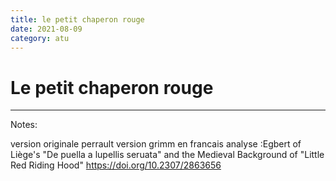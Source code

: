 ```yaml
---
title: le petit chaperon rouge
date: 2021-08-09
category: atu
---
```


# Le petit chaperon rouge



---
Notes:

version originale perrault
version grimm en francais
analyse :Egbert of Liège's "De puella a lupellis seruata" and the Medieval Background of "Little Red Riding Hood"
https://doi.org/10.2307/2863656